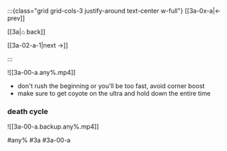 :::{class="grid grid-cols-3 justify-around text-center w-full"}
[[3a-0x-a|← prev]]

[[3a|⌂ back]]

[[3a-02-a-1|next →]]

:::

![[3a-00-a.any%.mp4]]

* don't rush the beginning or you'll be too fast, avoid corner boost
* make sure to get coyote on the ultra and hold down the entire time

### death cycle

![[3a-00-a.backup.any%.mp4]]

#any% #3a #3a-00-a
